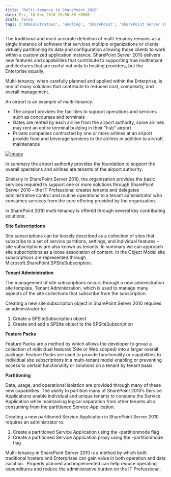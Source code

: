 ```yaml
---
title: 'Multi-tenancy in SharePoint 2010'
date: Fri, 10 Dec 2010 19:50:38 +0000
draft: false
tags: ['Administration', 'Hosting', 'SharePoint', 'SharePoint Server 2010']
---
```


The traditional and most accurate definition of multi-tenancy remains as a single instance of software that services multiple organizations or clients virtually partitioning its data and configuration allowing those clients to work within a customized application instance. SharePoint Server 2010 delivers new features and capabilities that contribute to supporting true multitenant architectures that are useful not only to hosting providers, but the Enterprise equally.

Multi-tenancy, when carefully planned and applied within the Enterprise, is one of many solutions that contribute to reduced cost, complexity, and overall management.

An airport is an example of multi-tenancy:

*   The airport provides the facilities to support operations and services such as concourses and terminals
*   Gates are rented by each airline from the airport authority, some airlines may rent an entire terminal building in their "hub" airport
*   Private companies contracted by one or more airlines at an airport provide food and beverage services to the airlines in addition to aircraft maintenance

[![image](https://msdnshared.blob.core.windows.net/media/TNBlogsFS/prod.evol.blogs.technet.com/CommunityServer.Blogs.Components.WeblogFiles/00/00/00/48/65/metablogapi/2148.image_thumb_0E8AA58B.png "image")](https://msdnshared.blob.core.windows.net/media/TNBlogsFS/prod.evol.blogs.technet.com/CommunityServer.Blogs.Components.WeblogFiles/00/00/00/48/65/metablogapi/2654.image_6BA9E3DA.png)

In summary the airport authority provides the foundation to support the overall operations and airlines are tenants of the airport authority.

Similarly in SharePoint Server 2010, the organization provides the basic services required to support one or more solutions through SharePoint Server 2010 – the IT Professional creates tenants and delegates administrative control and routine operations to a tenant administrator who consumes services from the core offering provided by the organization.

In SharePoint 2010 multi-tenancy is offered through several key contributing solutions:

**Site Subscriptions**

Site subscriptions can be loosely described as a collection of sites that subscribe to a set of service partitions, settings, and individual features – site subscriptions are also known as tenants. In summary we can approach site subscriptions as a loose association of content. In the Object Model site subscriptions are represented through Microsoft.SharePoint.SPSiteSubscription.

**Tenant Administration**

The management of site subscriptions occurs through a new administration site template, Tenant Administration, which is used to manage many aspects of the site collections that subscribe from the subscription.

Creating a new site subscription object in SharePoint Server 2010 requires an administrator to:

1.  Create a SPSiteSubscription object
2.  Create and add a SPSite object to the SPSiteSubscription

**Feature Packs**

Feature Packs are a method by which allows the developer to group a collection of individual features (Site or Web scoped) into a larger overall package. Feature Packs are used to provide functionality or capabilities to individual site subscriptions in a multi-tenant model enabling or preventing access to certain functionality or solutions on a tenant by tenant basis.

**Partitioning**

Data, usage, and operational isolation are provided through many of these new capabilities. The ability to partition many of SharePoint 2010’s Service Applications enable individual and unique tenants to consume the Service Application while maintaining logical separation from other tenants also consuming from the partitioned Service Application.

Creating a new partitioned Service Application in SharePoint Server 2010 requires an administrator to:

1.  Create a partitioned Service Application using the -partitionmode flag
2.  Create a partitioned Service Application proxy using the -partitionmode flag

Multi-tenancy in SharePoint Server 2010 is a method by which both traditional hosters and Enterprises can gain value in both operation and data isolation.  Properly planned and implemented can help reduce operating expenditures and reduce the administrative burden on the IT Professional.